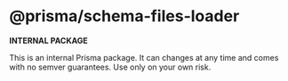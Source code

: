 # @prisma/schema-files-loader

**INTERNAL PACKAGE**

This is an internal Prisma package. It can changes at any time and comes with no semver guarantees. Use only on your own risk.
